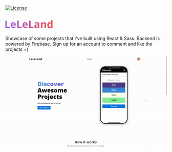 [![License](https://img.shields.io/badge/license-MIT-green)](./LICENSE)

![](https://github.com/keilokimnida/leleland/blob/main/src/assets/images/Logo-colorful.png)
-
Showcase of some projects that I've built using React &amp; Sass. Backend is powered by Firebase. Sign up for an account to comment and like the projects =)

<p align="center">
  <img src="https://github.com/keilokimnida/leleland/blob/main/publicity/home.gif">
</p>
